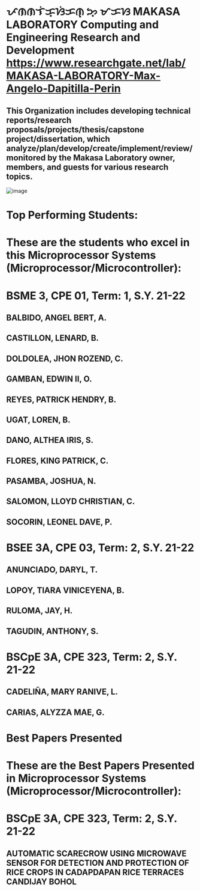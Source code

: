 # ᜉᜈᜈᜎᜒᜃ᜔ᜐᜒᜃᜈ᜔ ᜅ᜔ ᜋᜃᜐ MAKASA LABORATORY Computing and Engineering Research and Development https://www.researchgate.net/lab/MAKASA-LABORATORY-Max-Angelo-Dapitilla-Perin
## This Organization includes developing technical reports/research proposals/projects/thesis/capstone project/dissertation, which analyze/plan/develop/create/implement/review/monitored by the Makasa Laboratory owner, members, and guests for various research topics.
![image](https://user-images.githubusercontent.com/10474143/164570380-528f5ff9-416c-4981-8b1e-dd496d996a49.png)

# Top Performing Students:
# These are the students who excel in this Microprocessor Systems (Microprocessor/Microcontroller):

# **BSME 3, CPE 01, Term: 1, S.Y. 21-22**

## BALBIDO, ANGEL BERT, A.
## CASTILLON, LENARD, B.
## DOLDOLEA, JHON ROZEND, C.
## GAMBAN, EDWIN II, O.
## REYES, PATRICK HENDRY, B.
## UGAT, LOREN, B.
## DANO, ALTHEA IRIS, S.
## FLORES, KING PATRICK, C.
## PASAMBA, JOSHUA, N.
## SALOMON, LLOYD CHRISTIAN, C.
## SOCORIN, LEONEL DAVE, P.


# BSEE 3A, CPE 03, Term: 2, S.Y. 21-22 

## ANUNCIADO, DARYL, T.
## LOPOY, TIARA VINICEYENA, B.
## RULOMA, JAY, H.
## TAGUDIN, ANTHONY, S.


# BSCpE 3A, CPE 323, Term: 2, S.Y. 21-22 

## CADELIÑA, MARY RANIVE, L.
## CARIAS, ALYZZA MAE, G.


# Best Papers Presented
# These are the Best Papers Presented in Microprocessor Systems (Microprocessor/Microcontroller):

# BSCpE 3A, CPE 323, Term: 2, S.Y. 21-22 
## AUTOMATIC SCARECROW USING MICROWAVE SENSOR FOR DETECTION AND PROTECTION OF RICE CROPS IN CADAPDAPAN RICE TERRACES CANDIJAY BOHOL


